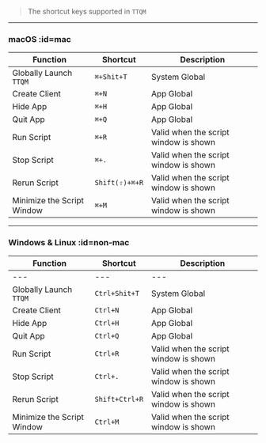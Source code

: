 > The shortcut keys supported in `TTQM`

---

### macOS :id=mac

|Function|Shortcut|Description|
|---|---|---|
|Globally Launch `TTQM`|`⌘+Shit+T`| System Global |
|Create Client|`⌘+N`|App Global |
|Hide App|`⌘+H`|App Global |
|Quit App|`⌘+Q`| App Global |
|Run Script|`⌘+R`| Valid when the script window is shown|
|Stop Script|`⌘+.`| Valid when the script window is shown|
|Rerun Script|`Shift(⇧)+⌘+R`| Valid when the script window is shown|
|Minimize the Script Window|`⌘+M`| Valid when the script window is shown|

---

### Windows & Linux :id=non-mac

|Function|Shortcut|Description|
|---|---|---|
|---|---|---|
|Globally Launch `TTQM`|`Ctrl+Shit+T`| System Global |
|Create Client|`Ctrl+N`|App Global |
|Hide App|`Ctrl+H`|App Global |
|Quit App|`Ctrl+Q`| App Global |
|Run Script|`Ctrl+R`| Valid when the script window is shown|
|Stop Script|`Ctrl+.`| Valid when the script window is shown|
|Rerun Script|`Shift+Ctrl+R`| Valid when the script window is shown|
|Minimize the Script Window|`Ctrl+M`| Valid when the script window is shown|